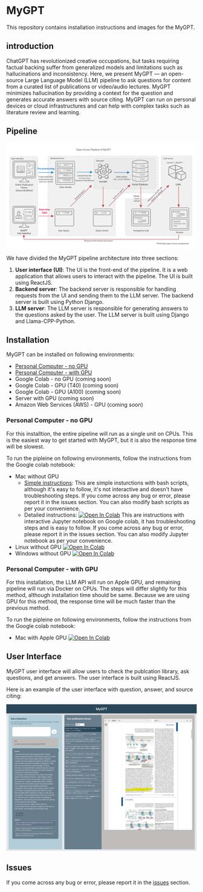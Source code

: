 # MyGPT

This repository contains installation instructions and images for the MyGPT.

## introduction

ChatGPT has revolutionized creative occupations, but tasks requiring factual backing suffer from generalized models and limitations such as hallucinations and inconsistency. Here, we present MyGPT — an open-source Large Language Model (LLM) pipeline to ask questions for content from a curated list of publications or video/audio lectures. MyGPT minimizes hallucination by providing a context for the question and generates accurate answers with source citing. MyGPT can run on personal devices or cloud infrastructures and can help with complex tasks such as literature review and learning. 

## Pipeline

<img src='./images/pipeline.png' width='800px' alt='MyGPT pipeline'>

We have divided the MyGPT pipeline architecture into three sections: 
1. <b>User interface (UI)</b>: The UI is the front-end of the pipeline. It is a web application that allows users to interact with the pipeline. The UI is built using ReactJS.
2. <b>Backend server</b>: The backend server is responsible for handling requests from the UI and sending them to the LLM server. The backend server is built using Python Django.
3. <b>LLM server</b>: The LLM server is responsible for generating answers to the questions asked by the user. The LLM server is built using Django and Llama-CPP-Python.

## Installation

MyGPT can be installed on following environments:

- [Personal Computer - no GPU](#personal-computer---no-gpu)
- [Personal Computer - with GPU](#personal-computer---with-gpu)
- Google Colab - no GPU (coming soon)
- Google Colab - GPU (T40) (coming soon)
- Google Colab - GPU (A100) (coming soon)
- Server with GPU (coming soon)
- Amazon Web Services (AWS) - GPU (coming soon)

### Personal Computer - no GPU

For this installtion, the entire pipeline will run as a single unit on CPUs. This is the easiest way to get started with MyGPT, but it is also the response time will be slowest.

To run the pipleine on following environments, follow the instructions from the Google colab notebook:
* Mac without GPU
	- [Simple instructions](./installation/pc_no_gpu/mac/README.md): This are simple insturctions with bash scripts, although it's easy to follow, it's not interactive and doesn't have troubleshooting steps. If you come across any bug or error, please report it in the issues section. You can also modify bash scripts as per your convenience.
	- Detailed instructions: [![Open In Colab](https://colab.research.google.com/assets/colab-badge.svg)](https://colab.research.google.com/drive/1h92XHMT5D_vlmf2oEZ0BRn3ke41Cz9p4?usp=sharing)
	This are instructions with interactive Jupyter notebook on Google colab, it has troubleshooting steps and is easy to follow. If you come across any bug or error, please report it in the issues section. You can also modify Jupyter notebook as per your convenience.
* Linux without GPU [![Open In Colab](https://colab.research.google.com/assets/colab-badge.svg)](https://colab.research.google.com/drive/1feKcAvNwMIZpx7UGOb3UYhw_HFMC_kHP?usp=sharing)
* Windows without GPU [![Open In Colab](https://colab.research.google.com/assets/colab-badge.svg)](https://colab.research.google.com/drive/1r9cGHFwl4VStyb0szC4U-6hidXjtZBDE?usp=sharing)

### Personal Computer - with GPU

For this installation, the LLM API will run on Apple GPU, and remaining pipeline will run via Docker on CPUs. 
The steps will differ slightly for this method, although installation time should be same.
Because we are using GPU for this method, the response time will be much faster than the previous method.

To run the pipleine on following environments, follow the instructions from the Google colab notebook:
* Mac with Apple GPU [![Open In Colab](https://colab.research.google.com/assets/colab-badge.svg)](https://colab.research.google.com/drive/1mNqsBPNbzra3h3i9ggqOyPDEehrnAMdZ?usp=sharing)

## User Interface
MyGPT user interface will allow users to check the publcation library, ask questions, and get answers. The user interface is built using ReactJS.

Here is an example of the user interface with question, answer, and source citing:

<img src='./images/MyGPT_UI.png' width='800px' alt='MyGPT user interface'>

## Issues

If you come across any bug or error, please report it in the [issues](https://github.com/mb-group/MyGPT_public/issues) section.